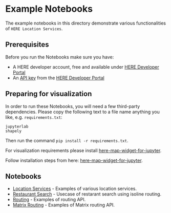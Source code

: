# Example Notebooks

The example notebooks in this directory demonstrate various functionalities of `HERE Location Services`.

## Prerequisites
Before you run the Notebooks make sure you have:
- A HERE developer account, free and available under [HERE Developer Portal](https://developer.here.com)
- An [API key](https://developer.here.com/documentation/identity-access-management/dev_guide/topics/dev-apikey.html) from the [HERE Developer Portal](https://developer.here.com)

  
## Preparing for visualization

In order to run these Notebooks, you will need a few third-party dependencies. Please copy the following text to a file name anything you like, e.g. `requirements.txt`:

```
jupyterlab
shapely
```

Then run the command `pip install -r requirements.txt`.

For visualization requirements please install [here-map-widget-for-jupyter](https://pypi.org/project/here-map-widget-for-jupyter/).

Follow installation steps from here: [here-map-widget-for-jupyter](https://github.com/heremaps/here-map-widget-for-jupyter#installation).


## Notebooks

- [Location Services](./location_services.ipynb) - Examples of various location services.
- [Restaurant Search](./isoline_routing_restaurant_search.ipynb) - Usecase of restarant search using isoline routing.
- [Routing](./routing.ipynb) - Examples of routing API.
- [Matrix Routing](./matrix_routing.ipynb) - Examples of Matrix routing API.